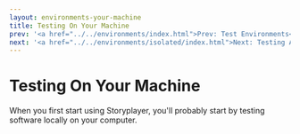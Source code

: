 ```yaml
---
layout: environments-your-machine
title: Testing On Your Machine
prev: '<a href="../../environments/index.html">Prev: Test Environments</a>'
next: '<a href="../../environments/isolated/index.html">Next: Testing Against Isolated Environments</a>'
---
```


# Testing On Your Machine

When you first start using Storyplayer, you'll probably start by testing software locally on your computer.